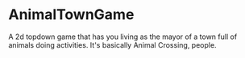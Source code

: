 # AnimalTownGame
A 2d topdown game that has you living as the mayor of a town full of animals doing activities. It's basically Animal Crossing, people.

